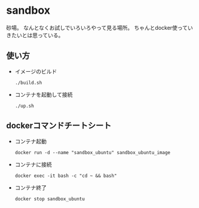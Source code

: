 # sandbox

砂場。
なんとなくお試しでいろいろやって見る場所。
ちゃんとdocker使っていきたいとは思っている。

## 使い方

- イメージのビルド

    `./build.sh`

- コンテナを起動して接続

    `./up.sh`

## dockerコマンドチートシート

- コンテナ起動

    `docker run -d --name "sandbox_ubuntu" sandbox_ubuntu_image`

- コンテナに接続

    `docker exec -it bash -c "cd ~ && bash"`

- コンテナ終了

    `docker stop sandbox_ubuntu`
